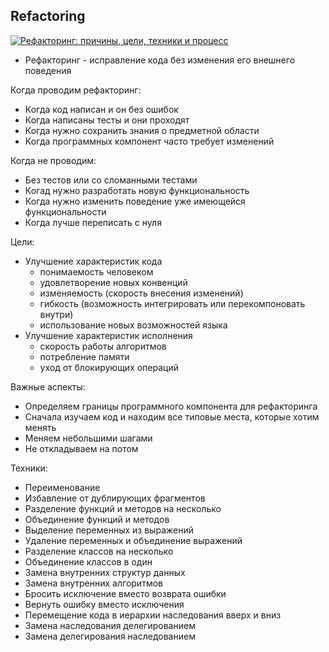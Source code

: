 ## Refactoring

[![Рефакторинг: причины, цели, техники и процесс](https://img.youtube.com/vi/z73wmpdweQ4/0.jpg)](https://www.youtube.com/watch?v=z73wmpdweQ4)

* Рефакторинг - исправление кода без изменения его внешнего поведения

Когда проводим рефакторинг:
- Когда код написан и он без ошибок
- Когда написаны тесты и они проходят
- Когда нужно сохранить знания о предметной области
- Когда программных компонент часто требует изменений

Когда не проводим:
- Без тестов или со сломанными тестами
- Когад нужно разработать новую функциональность
- Когда нужно изменить поведение уже имеющейся функциональности
- Когда лучше переписать с нуля

Цели:
- Улучшение характеристик кода
  - понимаемость человеком
  - удовлетворение новых конвенций
  - изменяемость (скорость внесения изменений)
  - гибкость (возможность интегрировать или перекомпоновать внутри)
  - использование новых возможностей языка
- Улучшение характеристик исполнения
  - скорость работы алгоритмов
  - потребление памяти
  - уход от блокирующих операций

Важные аспекты:
- Определяем границы программного компонента для рефакторинга
- Сначала изучаем код и находим все типовые места, которые хотим менять
- Меняем небольшими шагами
- Не откладываем на потом

Техники:
- Переименование
- Избавление от дублирующих фрагментов
- Разделение функций и методов на несколько
- Объединение функций и методов
- Выделение переменных из выражений
- Удаление переменных и объединение выражений
- Разделение классов на несколько
- Объединение классов в один
- Замена внутренних структур данных
- Замена внутренних алгоритмов
- Бросить исключение вместо возврата ошибки
- Вернуть ошибку вместо исключения
- Перемещение кода в иерархии наследования вверх и вниз
- Замена наследования делегированием
- Замена делегирования наследованием
